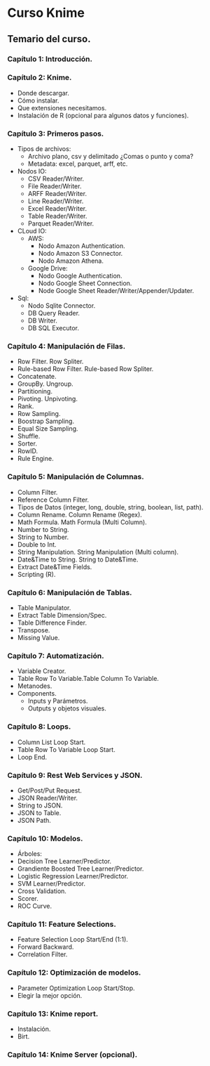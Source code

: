 # Curso Knime
## Temario del curso.
### Capítulo 1: Introducción.
### Capítulo 2: Knime.
  - Donde descargar.
  - Cómo instalar.
  - Que extensiones necesitamos.
  - Instalación de R (opcional para algunos datos y funciones).
### Capítulo 3: Primeros pasos.
  - Tipos de archivos:
    - Archivo plano, csv y delimitado ¿Comas o punto y coma?
    - Metadata: excel, parquet, arff, etc.
  - Nodos IO:
    - CSV Reader/Writer.
    - File Reader/Writer.
    - ARFF Reader/Writer.
    - Line Reader/Writer.
    - Excel Reader/Writer.
    - Table Reader/Writer.
    - Parquet Reader/Writer.
  - CLoud IO:
    - AWS:
      - Nodo Amazon Authentication.
      - Nodo Amazon S3 Connector.
      - Nodo Amazon Athena.
    - Google Drive:
      - Nodo Google Authentication.
      - Nodo Google Sheet Connection.
      - Node Google Sheet Reader/Writer/Appender/Updater.
  - Sql:
      - Nodo Sqlite Connector.
      - DB Query Reader.
      - DB Writer.
      - DB SQL Executor.
### Capítulo 4: Manipulación de Filas.
  - Row Filter. Row Spliter.
  - Rule-based Row Filter. Rule-based Row Spliter.
  - Concatenate.
  - GroupBy. Ungroup.
  - Partitioning.
  - Pivoting. Unpivoting.
  - Rank.
  - Row Sampling.
  - Boostrap Sampling.
  - Equal Size Sampling.
  - Shuffle.
  - Sorter.
  - RowID.
  - Rule Engine.
### Capítulo 5: Manipulación de Columnas.
  - Column Filter.
  - Reference Column Filter.
  - Tipos de Datos (integer, long, double, string, boolean, list, path).
  - Column Rename. Column Rename (Regex).
  - Math Formula. Math Formula (Multi Column).
  - Number to String.
  - String to Number.
  - Double to Int.
  - String Manipulation. String Manipulation (Multi column).
  - Date&Time to String. String to Date&Time.
  - Extract Date&Time Fields.
  - Scripting (R).
### Capítulo 6: Manipulación de Tablas.
  - Table Manipulator.
  - Extract Table Dimension/Spec.
  - Table Difference Finder. 
  - Transpose.
  - Missing Value.
### Capítulo 7: Automatización.
  - Variable Creator.
  - Table Row To Variable.Table Column To Variable.
  - Metanodes.
  - Components.
    - Inputs y Parámetros.
    - Outputs y objetos visuales.
### Capítulo 8: Loops.
  - Column List Loop Start.
  - Table Row To Variable Loop Start.
  - Loop End.
### Capítulo 9: Rest Web Services y JSON.
  - Get/Post/Put Request.
  - JSON Reader/Writer.
  - String to JSON.
  - JSON to Table.
  - JSON Path.
### Capítulo 10: Modelos.
  - Árboles:
  - Decision Tree Learner/Predictor.
  - Grandiente Boosted Tree Learner/Predictor.
  - Logistic Regression Learner/Predictor.
  - SVM Learner/Predictor.
  - Cross Validation.
  - Scorer.
  - ROC Curve.
### Capítulo 11: Feature Selections.
  - Feature Selection Loop Start/End (1:1).
  - Forward Backward.
  - Correlation Filter.
### Capítulo 12: Optimización de modelos.
  - Parameter Optimization Loop Start/Stop.
  - Elegir la mejor opción.
### Capítulo 13: Knime report.
  - Instalación.
  - Birt.

### Capítulo 14: Knime Server (opcional).
    
